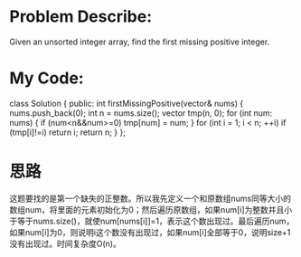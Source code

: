 # Problem Describe:
Given an unsorted integer array, find the first missing positive integer.
# My Code:
class Solution {
public:
    int firstMissingPositive(vector<int>& nums) {
        nums.push_back(0);
        int n = nums.size();
        vector<int> tmp(n, 0);
        for (int num: nums) {
            if (num<n&&num>=0) tmp[num] = num;
        }
        for (int i = 1; i < n; ++i) if (tmp[i]!=i) return i;
        return n;
    }
};
# 思路
这题要找的是第一个缺失的正整数。所以我先定义一个和原数组nums同等大小的数组num，将里面的元素初始化为0；然后遍历原数组，如果num[i]为整数并且小于等于nums.size()，就使num[nums[i]]=1，表示这个数出现过。最后遍历num，如果num[i]为0，则说明i这个数没有出现过，如果num[i]全部等于0，说明size+1没有出现过。时间复杂度O(n)。
